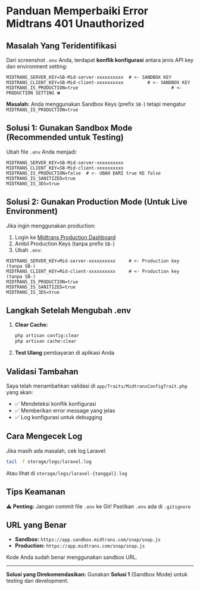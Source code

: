 # Panduan Memperbaiki Error Midtrans 401 Unauthorized

## Masalah Yang Teridentifikasi

Dari screenshot `.env` Anda, terdapat **konflik konfigurasi** antara jenis API key dan environment setting:

```env
MIDTRANS_SERVER_KEY=SB-Mid-server-xxxxxxxxxx  # <- SANDBOX KEY
MIDTRANS_CLIENT_KEY=SB-Mid-client-xxxxxxxxxx         # <- SANDBOX KEY
MIDTRANS_IS_PRODUCTION=true                                   # <- PRODUCTION SETTING ❌
```

**Masalah:** Anda menggunakan Sandbox Keys (prefix `SB-`) tetapi mengatur `MIDTRANS_IS_PRODUCTION=true`

## Solusi 1: Gunakan Sandbox Mode (Recommended untuk Testing)

Ubah file `.env` Anda menjadi:

```env
MIDTRANS_SERVER_KEY=SB-Mid-server-xxxxxxxxxx
MIDTRANS_CLIENT_KEY=SB-Mid-client-xxxxxxxxxx
MIDTRANS_IS_PRODUCTION=false  # <- UBAH DARI true KE false
MIDTRANS_IS_SANITIZED=true
MIDTRANS_IS_3DS=true
```

## Solusi 2: Gunakan Production Mode (Untuk Live Environment)

Jika ingin menggunakan production:
1. Login ke [Midtrans Production Dashboard](https://dashboard.midtrans.com/)
2. Ambil Production Keys (tanpa prefix `SB-`)
3. Ubah `.env`:

```env
MIDTRANS_SERVER_KEY=Mid-server-xxxxxxxxxx     # <- Production key (tanpa SB-)
MIDTRANS_CLIENT_KEY=Mid-client-xxxxxxxxxx     # <- Production key (tanpa SB-)
MIDTRANS_IS_PRODUCTION=true
MIDTRANS_IS_SANITIZED=true
MIDTRANS_IS_3DS=true
```

## Langkah Setelah Mengubah .env

1. **Clear Cache:**
   ```bash
   php artisan config:clear
   php artisan cache:clear
   ```

2. **Test Ulang** pembayaran di aplikasi Anda

## Validasi Tambahan

Saya telah menambahkan validasi di `app/Traits/MidtransConfigTrait.php` yang akan:
- ✅ Mendeteksi konflik konfigurasi
- ✅ Memberikan error message yang jelas
- ✅ Log konfigurasi untuk debugging

## Cara Mengecek Log

Jika masih ada masalah, cek log Laravel:
```bash
tail -f storage/logs/laravel.log
```

Atau lihat di `storage/logs/laravel-{tanggal}.log`

## Tips Keamanan

⚠️ **Penting:** Jangan commit file `.env` ke Git! Pastikan `.env` ada di `.gitignore`

## URL yang Benar

- **Sandbox:** `https://app.sandbox.midtrans.com/snap/snap.js`
- **Production:** `https://app.midtrans.com/snap/snap.js`

Kode Anda sudah benar menggunakan sandbox URL.

---

**Solusi yang Direkomendasikan:** Gunakan **Solusi 1** (Sandbox Mode) untuk testing dan development. 